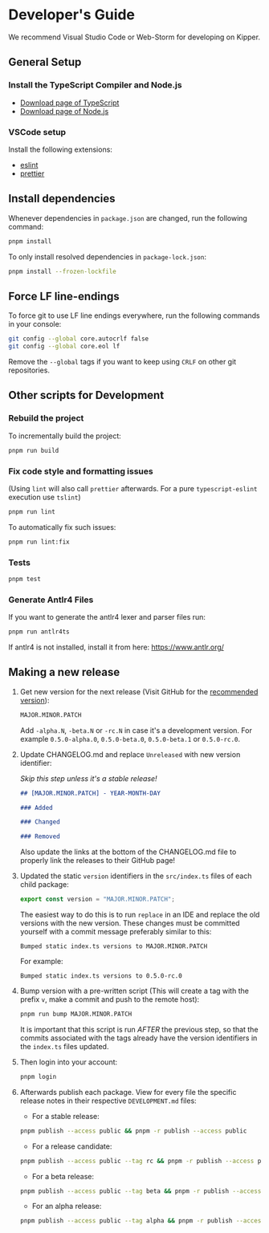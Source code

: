 # Developer's Guide

We recommend Visual Studio Code or Web-Storm for developing on Kipper.

## General Setup

### Install the TypeScript Compiler and Node.js

- [Download page of TypeScript](https://www.typescriptlang.org/download)
- [Download page of Node.js](https://nodejs.org/en/download/)

### VSCode setup

Install the following extensions:

- [eslint](https://marketplace.visualstudio.com/items?itemName=dbaeumer.vscode-eslint)
- [prettier](https://marketplace.visualstudio.com/items?itemName=esbenp.prettier-vscode)

## Install dependencies

Whenever dependencies in `package.json` are changed, run the following command:

```sh
pnpm install
```

To only install resolved dependencies in `package-lock.json`:

```sh
pnpm install --frozen-lockfile
```

## Force LF line-endings

To force git to use LF line endings everywhere, run the following commands in your console:

```bash
git config --global core.autocrlf false
git config --global core.eol lf
```

Remove the `--global` tags if you want to keep using `CRLF` on other git repositories.

## Other scripts for Development

### Rebuild the project

To incrementally build the project:

```sh
pnpm run build
```

### Fix code style and formatting issues

(Using `lint` will also call `prettier` afterwards. For a pure `typescript-eslint` execution use `tslint`)

```sh
pnpm run lint
```

To automatically fix such issues:

```sh
pnpm run lint:fix
```

### Tests

```sh
pnpm test
```

### Generate Antlr4 Files

If you want to generate the antlr4 lexer and parser files run:

```bash
pnpm run antlr4ts
```

If antlr4 is not installed, install it from here: https://www.antlr.org/

## Making a new release

1. Get new version for the next release
   (Visit GitHub for the [recommended version](https://github.com/Luna-Klatzer/Kipper/releases)):

   ```bash
   MAJOR.MINOR.PATCH
   ```

   Add `-alpha.N`, `-beta.N` or `-rc.N` in case it's a development version.
   For example `0.5.0-alpha.0`, `0.5.0-beta.0`, `0.5.0-beta.1` or `0.5.0-rc.0`.

2. Update CHANGELOG.md and replace `Unreleased` with new version identifier:

   _Skip this step unless it's a stable release!_

   ```markdown
   ## [MAJOR.MINOR.PATCH] - YEAR-MONTH-DAY

   ### Added

   ### Changed

   ### Removed
   ```

   Also update the links at the bottom of the CHANGELOG.md file to properly link the releases to their GitHub page!

3. Updated the static `version` identifiers in the `src/index.ts` files of each child package:

   ```ts
   export const version = "MAJOR.MINOR.PATCH";
   ```

   The easiest way to do this is to run `replace` in an IDE and replace the old versions with the new version. These
   changes must be committed yourself with a commit message preferably similar to this:

   ```
   Bumped static index.ts versions to MAJOR.MINOR.PATCH
   ```

   For example:

   ```
   Bumped static index.ts versions to 0.5.0-rc.0
   ```

4. Bump version with a pre-written script (This will create a tag with the prefix `v`, make a commit and push to
   the remote host):

   ```bash
   pnpm run bump MAJOR.MINOR.PATCH
   ```

   It is important that this script is run _AFTER_ the previous step, so that the commits associated with the tags
   already have the version identifiers in the `index.ts` files updated.

5. Then login into your account:

   ```bash
   pnpm login
   ```

6. Afterwards publish each package. View for every file the specific release notes in their
   respective `DEVELOPMENT.md` files:

   - For a stable release:

   ```bash
   pnpm publish --access public && pnpm -r publish --access public
   ```

   - For a release candidate:

   ```bash
   pnpm publish --access public --tag rc && pnpm -r publish --access public --tag rc
   ```

   - For a beta release:

   ```bash
   pnpm publish --access public --tag beta && pnpm -r publish --access public --tag beta
   ```

   - For an alpha release:

   ```bash
   pnpm publish --access public --tag alpha && pnpm -r publish --access public --tag alpha
   ```
